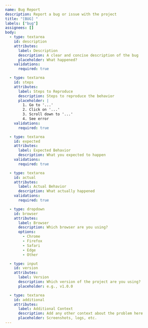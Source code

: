 ```yaml
---
name: Bug Report
description: Report a bug or issue with the project
title: "[BUG] "
labels: ["bug"]
assignees: []
body:
  - type: textarea
    id: description
    attributes:
      label: Description
      description: A clear and concise description of the bug
      placeholder: What happened?
    validations:
      required: true

  - type: textarea
    id: steps
    attributes:
      label: Steps to Reproduce
      description: Steps to reproduce the behavior
      placeholder: |
        1. Go to '...'
        2. Click on '...'
        3. Scroll down to '...'
        4. See error
    validations:
      required: true

  - type: textarea
    id: expected
    attributes:
      label: Expected Behavior
      description: What you expected to happen
    validations:
      required: true

  - type: textarea
    id: actual
    attributes:
      label: Actual Behavior
      description: What actually happened
    validations:
      required: true

  - type: dropdown
    id: browser
    attributes:
      label: Browser
      description: Which browser are you using?
      options:
        - Chrome
        - Firefox
        - Safari
        - Edge
        - Other

  - type: input
    id: version
    attributes:
      label: Version
      description: Which version of the project are you using?
      placeholder: e.g., v1.0.0

  - type: textarea
    id: additional
    attributes:
      label: Additional Context
      description: Add any other context about the problem here
      placeholder: Screenshots, logs, etc.
---
```


<!-- Thank you for reporting a bug! Please fill out the template above to help us understand and fix the issue. -->
